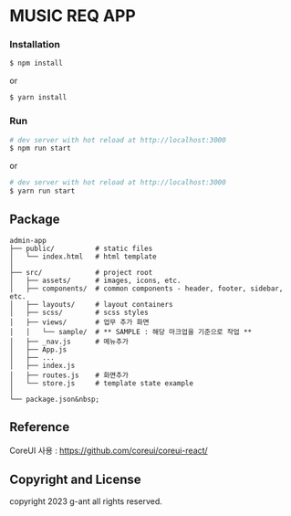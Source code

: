 # MUSIC REQ APP 

### Installation

``` bash
$ npm install
```

or

``` bash
$ yarn install
```


### Run

``` bash
# dev server with hot reload at http://localhost:3000
$ npm run start 
```

or 

``` bash
# dev server with hot reload at http://localhost:3000
$ yarn run start
```

## Package
```
admin-app
├── public/          # static files
│   └── index.html   # html template
│
├── src/             # project root
│   ├── assets/      # images, icons, etc.
│   ├── components/  # common components - header, footer, sidebar, etc.
│   ├── layouts/     # layout containers
│   ├── scss/        # scss styles
│   ├── views/       # 업무 추가 화면
│   │   └── sample/  # ** SAMPLE : 해당 마크업을 기준으로 작업 **
│   ├── _nav.js      # 메뉴추가
│   ├── App.js
│   ├── ...
│   ├── index.js
│   ├── routes.js    # 화면추가
│   └── store.js     # template state example 
│
└── package.json&nbsp;
```

## Reference

CoreUI 사용 : https://github.com/coreui/coreui-react/

## Copyright and License

copyright 2023 g-ant all rights reserved.
